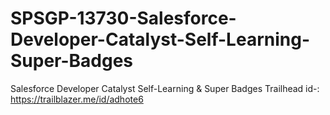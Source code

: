 # SPSGP-13730-Salesforce-Developer-Catalyst-Self-Learning-Super-Badges
Salesforce Developer Catalyst Self-Learning &amp; Super Badges
Trailhead id-:
https://trailblazer.me/id/adhote6
